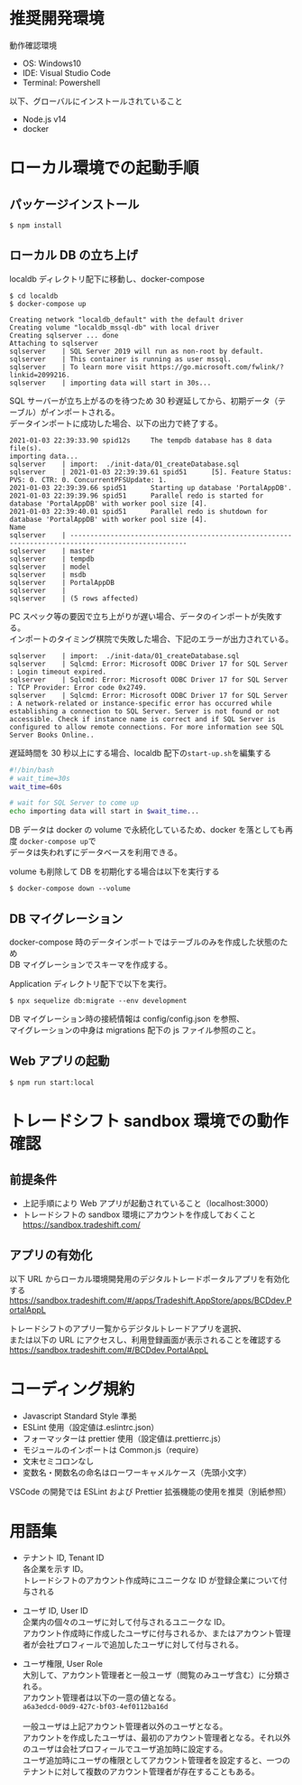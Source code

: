 # 推奨開発環境

動作確認環境

- OS: Windows10
- IDE: Visual Studio Code
- Terminal: Powershell

以下、グローバルにインストールされていること

- Node.js v14
- docker

# ローカル環境での起動手順

## パッケージインストール

```
$ npm install
```

## ローカル DB の立ち上げ

localdb ディレクトリ配下に移動し、docker-compose

```
$ cd localdb
$ docker-compose up

Creating network "localdb_default" with the default driver
Creating volume "localdb_mssql-db" with local driver
Creating sqlserver ... done
Attaching to sqlserver
sqlserver    | SQL Server 2019 will run as non-root by default.
sqlserver    | This container is running as user mssql.
sqlserver    | To learn more visit https://go.microsoft.com/fwlink/?linkid=2099216.
sqlserver    | importing data will start in 30s...
```

SQL サーバーが立ち上がるのを待つため 30 秒遅延してから、初期データ（テーブル）がインポートされる。\
データインポートに成功した場合、以下の出力で終了する。

```
2021-01-03 22:39:33.90 spid12s     The tempdb database has 8 data file(s).
importing data...
sqlserver    | import:  ./init-data/01_createDatabase.sql
sqlserver    | 2021-01-03 22:39:39.61 spid51      [5]. Feature Status: PVS: 0. CTR: 0. ConcurrentPFSUpdate: 1.
2021-01-03 22:39:39.66 spid51      Starting up database 'PortalAppDB'.
2021-01-03 22:39:39.96 spid51      Parallel redo is started for database 'PortalAppDB' with worker pool size [4].
2021-01-03 22:39:40.01 spid51      Parallel redo is shutdown for database 'PortalAppDB' with worker pool size [4].
Name
sqlserver    | ---------------------------------------------------------------------------------------------------
sqlserver    | master
sqlserver    | tempdb
sqlserver    | model
sqlserver    | msdb
sqlserver    | PortalAppDB
sqlserver    |
sqlserver    | (5 rows affected)
```

PC スペック等の要因で立ち上がりが遅い場合、データのインポートが失敗する。\
インポートのタイミング棋院で失敗した場合、下記のエラーが出力されている。

```
sqlserver    | import:  ./init-data/01_createDatabase.sql
sqlserver    | Sqlcmd: Error: Microsoft ODBC Driver 17 for SQL Server : Login timeout expired.
sqlserver    | Sqlcmd: Error: Microsoft ODBC Driver 17 for SQL Server : TCP Provider: Error code 0x2749.
sqlserver    | Sqlcmd: Error: Microsoft ODBC Driver 17 for SQL Server : A network-related or instance-specific error has occurred while establishing a connection to SQL Server. Server is not found or not accessible. Check if instance name is correct and if SQL Server is configured to allow remote connections. For more information see SQL Server Books Online..
```

遅延時間を 30 秒以上にする場合、localdb 配下の`start-up.sh`を編集する

```shell:start-up.sh
#!/bin/bash
# wait_time=30s
wait_time=60s

# wait for SQL Server to come up
echo importing data will start in $wait_time...
```

DB データは docker の volume で永続化しているため、docker を落としても再度
`docker-compose up`で\
データは失われずにデータベースを利用できる。

volume も削除して DB を初期化する場合は以下を実行する

```
$ docker-compose down --volume
```

## DB マイグレーション

docker-compose 時のデータインポートではテーブルのみを作成した状態のため\
DB マイグレーションでスキーマを作成する。

Application ディレクトリ配下で以下を実行。

```
$ npx sequelize db:migrate --env development
```

DB マイグレーション時の接続情報は config/config.json を参照、\
マイグレーションの中身は migrations 配下の js ファイル参照のこと。

## Web アプリの起動

```
$ npm run start:local
```

# トレードシフト sandbox 環境での動作確認

## 前提条件

- 上記手順により Web アプリが起動されていること（localhost:3000）
- トレードシフトの sandbox 環境にアカウントを作成しておくこと\
  https://sandbox.tradeshift.com/

## アプリの有効化

以下 URL からローカル環境開発用のデジタルトレードポータルアプリを有効化する
https://sandbox.tradeshift.com/#/apps/Tradeshift.AppStore/apps/BCDdev.PortalAppL

トレードシフトのアプリ一覧からデジタルトレードアプリを選択、\
または以下の URL にアクセスし、利用登録画面が表示されることを確認する
https://sandbox.tradeshift.com/#/BCDdev.PortalAppL

# コーディング規約

- Javascript Standard Style 準拠
- ESLint 使用（設定値は.eslintrc.json）
- フォーマッターは prettier 使用（設定値は.prettierrc.js）
- モジュールのインポートは Common.js（require）
- 文末セミコロンなし
- 変数名・関数名の命名はローワーキャメルケース（先頭小文字）

VSCode の開発では ESLint および Prettier 拡張機能の使用を推奨（別紙参照）

# 用語集

- テナント ID, Tenant ID\
  各企業を示す ID。\
  トレードシフトのアカウント作成時にユニークな ID が登録企業について付与される

- ユーザ ID, User ID\
  企業内の個々のユーザに対して付与されるユニークな ID。\
  アカウント作成時に作成したユーザに付与されるか、またはアカウント管理者が会社プロフィールで追加したユーザに対して付与される。

- ユーザ権限, User Role\
  大別して、アカウント管理者と一般ユーザ（閲覧のみユーザ含む）に分類される。\
  アカウント管理者は以下の一意の値となる。\
  `a6a3edcd-00d9-427c-bf03-4ef0112ba16d`\
  \
  一般ユーザは上記アカウント管理者以外のユーザとなる。\
  アカウントを作成したユーザは、最初のアカウント管理者となる。それ以外のユーザは会社プロフィールでユーザ追加時に設定する。\
  ユーザ追加時にユーザの権限としてアカウント管理者を設定すると、一つのテナントに対して複数のアカウント管理者が存在することもある。
